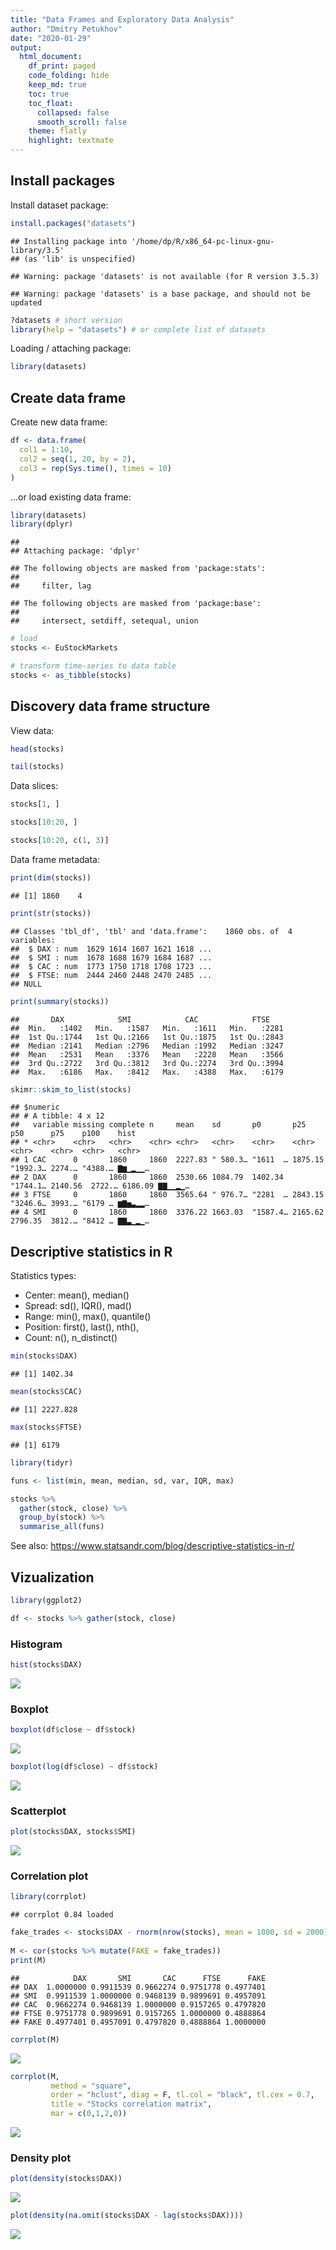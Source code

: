 ```yaml
---
title: "Data Frames and Exploratory Data Analysis"
author: "Dmitry Petukhov"
date: "2020-01-29"
output: 
  html_document:
    df_print: paged
    code_folding: hide
    keep_md: true
    toc: true
    toc_float:
      collapsed: false
      smooth_scroll: false
    theme: flatly
    highlight: textmate
---
```








## Install packages

Install dataset package:

```r
install.packages("datasets") 
```

```
## Installing package into '/home/dp/R/x86_64-pc-linux-gnu-library/3.5'
## (as 'lib' is unspecified)
```

```
## Warning: package 'datasets' is not available (for R version 3.5.3)
```

```
## Warning: package 'datasets' is a base package, and should not be updated
```

```r
?datasets # short version
library(help = "datasets") # or complete list of datasets
```

Loading / attaching package:

```r
library(datasets)
```



## Create data frame

Create new data frame:

```r
df <- data.frame(
  col1 = 1:10,
  col2 = seq(1, 20, by = 2),
  col3 = rep(Sys.time(), times = 10)
)
```

...or load existing data frame:


```r
library(datasets)
library(dplyr)
```

```
## 
## Attaching package: 'dplyr'
```

```
## The following objects are masked from 'package:stats':
## 
##     filter, lag
```

```
## The following objects are masked from 'package:base':
## 
##     intersect, setdiff, setequal, union
```

```r
# load
stocks <- EuStockMarkets 

# transform time-series to data table
stocks <- as_tibble(stocks)
```



## Discovery data frame structure

View data:

```r
head(stocks)
```

<div data-pagedtable="false">
  <script data-pagedtable-source type="application/json">
{"columns":[{"label":["DAX"],"name":[1],"type":["dbl"],"align":["right"]},{"label":["SMI"],"name":[2],"type":["dbl"],"align":["right"]},{"label":["CAC"],"name":[3],"type":["dbl"],"align":["right"]},{"label":["FTSE"],"name":[4],"type":["dbl"],"align":["right"]}],"data":[{"1":"1628.75","2":"1678.1","3":"1772.8","4":"2443.6"},{"1":"1613.63","2":"1688.5","3":"1750.5","4":"2460.2"},{"1":"1606.51","2":"1678.6","3":"1718.0","4":"2448.2"},{"1":"1621.04","2":"1684.1","3":"1708.1","4":"2470.4"},{"1":"1618.16","2":"1686.6","3":"1723.1","4":"2484.7"},{"1":"1610.61","2":"1671.6","3":"1714.3","4":"2466.8"}],"options":{"columns":{"min":{},"max":[10]},"rows":{"min":[10],"max":[10]},"pages":{}}}
  </script>
</div>

```r
tail(stocks)
```

<div data-pagedtable="false">
  <script data-pagedtable-source type="application/json">
{"columns":[{"label":["DAX"],"name":[1],"type":["dbl"],"align":["right"]},{"label":["SMI"],"name":[2],"type":["dbl"],"align":["right"]},{"label":["CAC"],"name":[3],"type":["dbl"],"align":["right"]},{"label":["FTSE"],"name":[4],"type":["dbl"],"align":["right"]}],"data":[{"1":"5598.32","2":"7952.9","3":"4041.9","4":"5680.4"},{"1":"5460.43","2":"7721.3","3":"3939.5","4":"5587.6"},{"1":"5285.78","2":"7447.9","3":"3846.0","4":"5432.8"},{"1":"5386.94","2":"7607.5","3":"3945.7","4":"5462.2"},{"1":"5355.03","2":"7552.6","3":"3951.7","4":"5399.5"},{"1":"5473.72","2":"7676.3","3":"3995.0","4":"5455.0"}],"options":{"columns":{"min":{},"max":[10]},"rows":{"min":[10],"max":[10]},"pages":{}}}
  </script>
</div>


Data slices:

```r
stocks[1, ]
```

<div data-pagedtable="false">
  <script data-pagedtable-source type="application/json">
{"columns":[{"label":["DAX"],"name":[1],"type":["dbl"],"align":["right"]},{"label":["SMI"],"name":[2],"type":["dbl"],"align":["right"]},{"label":["CAC"],"name":[3],"type":["dbl"],"align":["right"]},{"label":["FTSE"],"name":[4],"type":["dbl"],"align":["right"]}],"data":[{"1":"1628.75","2":"1678.1","3":"1772.8","4":"2443.6"}],"options":{"columns":{"min":{},"max":[10]},"rows":{"min":[10],"max":[10]},"pages":{}}}
  </script>
</div>

```r
stocks[10:20, ]
```

<div data-pagedtable="false">
  <script data-pagedtable-source type="application/json">
{"columns":[{"label":["DAX"],"name":[1],"type":["dbl"],"align":["right"]},{"label":["SMI"],"name":[2],"type":["dbl"],"align":["right"]},{"label":["CAC"],"name":[3],"type":["dbl"],"align":["right"]},{"label":["FTSE"],"name":[4],"type":["dbl"],"align":["right"]}],"data":[{"1":"1645.89","2":"1716.3","3":"1754.3","4":"2497.4"},{"1":"1647.84","2":"1723.8","3":"1759.8","4":"2532.5"},{"1":"1638.35","2":"1730.5","3":"1755.5","4":"2556.8"},{"1":"1629.93","2":"1727.4","3":"1758.1","4":"2561.0"},{"1":"1621.49","2":"1733.3","3":"1757.5","4":"2547.3"},{"1":"1624.74","2":"1734.0","3":"1763.5","4":"2541.5"},{"1":"1627.63","2":"1728.3","3":"1762.8","4":"2558.5"},{"1":"1631.99","2":"1737.1","3":"1768.9","4":"2587.9"},{"1":"1621.18","2":"1723.1","3":"1778.1","4":"2580.5"},{"1":"1613.42","2":"1723.6","3":"1780.1","4":"2579.6"},{"1":"1604.95","2":"1719.0","3":"1767.7","4":"2589.3"}],"options":{"columns":{"min":{},"max":[10]},"rows":{"min":[10],"max":[10]},"pages":{}}}
  </script>
</div>

```r
stocks[10:20, c(1, 3)]
```

<div data-pagedtable="false">
  <script data-pagedtable-source type="application/json">
{"columns":[{"label":["DAX"],"name":[1],"type":["dbl"],"align":["right"]},{"label":["CAC"],"name":[2],"type":["dbl"],"align":["right"]}],"data":[{"1":"1645.89","2":"1754.3"},{"1":"1647.84","2":"1759.8"},{"1":"1638.35","2":"1755.5"},{"1":"1629.93","2":"1758.1"},{"1":"1621.49","2":"1757.5"},{"1":"1624.74","2":"1763.5"},{"1":"1627.63","2":"1762.8"},{"1":"1631.99","2":"1768.9"},{"1":"1621.18","2":"1778.1"},{"1":"1613.42","2":"1780.1"},{"1":"1604.95","2":"1767.7"}],"options":{"columns":{"min":{},"max":[10]},"rows":{"min":[10],"max":[10]},"pages":{}}}
  </script>
</div>


Data frame metadata:

```r
print(dim(stocks))
```

```
## [1] 1860    4
```

```r
print(str(stocks))
```

```
## Classes 'tbl_df', 'tbl' and 'data.frame':	1860 obs. of  4 variables:
##  $ DAX : num  1629 1614 1607 1621 1618 ...
##  $ SMI : num  1678 1688 1679 1684 1687 ...
##  $ CAC : num  1773 1750 1718 1708 1723 ...
##  $ FTSE: num  2444 2460 2448 2470 2485 ...
## NULL
```

```r
print(summary(stocks))
```

```
##       DAX            SMI            CAC            FTSE     
##  Min.   :1402   Min.   :1587   Min.   :1611   Min.   :2281  
##  1st Qu.:1744   1st Qu.:2166   1st Qu.:1875   1st Qu.:2843  
##  Median :2141   Median :2796   Median :1992   Median :3247  
##  Mean   :2531   Mean   :3376   Mean   :2228   Mean   :3566  
##  3rd Qu.:2722   3rd Qu.:3812   3rd Qu.:2274   3rd Qu.:3994  
##  Max.   :6186   Max.   :8412   Max.   :4388   Max.   :6179
```

```r
skimr::skim_to_list(stocks)
```

```
## $numeric
## # A tibble: 4 x 12
##   variable missing complete n     mean    sd       p0       p25      p50      p75    p100    hist   
## * <chr>    <chr>   <chr>    <chr> <chr>   <chr>    <chr>    <chr>    <chr>    <chr>  <chr>   <chr>  
## 1 CAC      0       1860     1860  2227.83 " 580.3… "1611  … 1875.15  "1992.3… 2274.… "4388.… ▇▆▁▂▁▁…
## 2 DAX      0       1860     1860  2530.66 1084.79  1402.34  "1744.1… 2140.56  2722.… 6186.09 ▇▇▁▁▂▁…
## 3 FTSE     0       1860     1860  3565.64 " 976.7… "2281  … 2843.15  "3246.6… 3993.… "6179 … ▆▇▅▃▂▂…
## 4 SMI      0       1860     1860  3376.22 1663.03  "1587.4… 2165.62  2796.35  3812.… "8412 … ▇▇▃▁▂▁…
```

## Descriptive statistics in R

Statistics types:

- Center: mean(), median()
- Spread: sd(), IQR(), mad()
- Range: min(), max(), quantile()
- Position: first(), last(), nth(),
- Count: n(), n_distinct()




```r
min(stocks$DAX)
```

```
## [1] 1402.34
```

```r
mean(stocks$CAC)
```

```
## [1] 2227.828
```

```r
max(stocks$FTSE)
```

```
## [1] 6179
```



```r
library(tidyr)

funs <- list(min, mean, median, sd, var, IQR, max)

stocks %>% 
  gather(stock, close) %>% 
  group_by(stock) %>% 
  summarise_all(funs)
```

<div data-pagedtable="false">
  <script data-pagedtable-source type="application/json">
{"columns":[{"label":["stock"],"name":[1],"type":["chr"],"align":["left"]},{"label":["fn1"],"name":[2],"type":["dbl"],"align":["right"]},{"label":["fn2"],"name":[3],"type":["dbl"],"align":["right"]},{"label":["fn3"],"name":[4],"type":["dbl"],"align":["right"]},{"label":["fn4"],"name":[5],"type":["dbl"],"align":["right"]},{"label":["fn5"],"name":[6],"type":["dbl"],"align":["right"]},{"label":["fn6"],"name":[7],"type":["dbl"],"align":["right"]},{"label":["fn7"],"name":[8],"type":["dbl"],"align":["right"]}],"data":[{"1":"CAC","2":"1611.00","3":"2227.828","4":"1992.300","5":"580.3142","6":"336764.6","7":"399.200","8":"4388.50"},{"1":"DAX","2":"1402.34","3":"2530.657","4":"2140.565","5":"1084.7927","6":"1176775.3","7":"978.265","8":"6186.09"},{"1":"FTSE","2":"2281.00","3":"3565.643","4":"3246.600","5":"976.7155","6":"953973.2","7":"1150.425","8":"6179.00"},{"1":"SMI","2":"1587.40","3":"3376.224","4":"2796.350","5":"1663.0265","6":"2765657.0","7":"1646.800","8":"8412.00"}],"options":{"columns":{"min":{},"max":[10]},"rows":{"min":[10],"max":[10]},"pages":{}}}
  </script>
</div>

See also: https://www.statsandr.com/blog/descriptive-statistics-in-r/ 


## Vizualization

```r
library(ggplot2)

df <- stocks %>% gather(stock, close)
```

### Histogram


```r
hist(stocks$DAX)
```

![](3-dataframes-and-eda_files/figure-html/unnamed-chunk-11-1.png)<!-- -->



### Boxplot


```r
boxplot(df$close ~ df$stock)
```

![](3-dataframes-and-eda_files/figure-html/unnamed-chunk-12-1.png)<!-- -->

```r
boxplot(log(df$close) ~ df$stock)
```

![](3-dataframes-and-eda_files/figure-html/unnamed-chunk-12-2.png)<!-- -->



### Scatterplot

```r
plot(stocks$DAX, stocks$SMI)
```

![](3-dataframes-and-eda_files/figure-html/unnamed-chunk-13-1.png)<!-- -->


### Correlation plot

```r
library(corrplot)
```

```
## corrplot 0.84 loaded
```

```r
fake_trades <- stocks$DAX - rnorm(nrow(stocks), mean = 1000, sd = 2000)
              
M <- cor(stocks %>% mutate(FAKE = fake_trades))
print(M)
```

```
##            DAX       SMI       CAC      FTSE      FAKE
## DAX  1.0000000 0.9911539 0.9662274 0.9751778 0.4977401
## SMI  0.9911539 1.0000000 0.9468139 0.9899691 0.4957091
## CAC  0.9662274 0.9468139 1.0000000 0.9157265 0.4797820
## FTSE 0.9751778 0.9899691 0.9157265 1.0000000 0.4888864
## FAKE 0.4977401 0.4957091 0.4797820 0.4888864 1.0000000
```

```r
corrplot(M)
```

![](3-dataframes-and-eda_files/figure-html/unnamed-chunk-14-1.png)<!-- -->


```r
corrplot(M,
         method = "square",
         order = "hclust", diag = F, tl.col = "black", tl.cex = 0.7,
         title = "Stocks correlation matrix",
         mar = c(0,1,2,0))
```

![](3-dataframes-and-eda_files/figure-html/unnamed-chunk-15-1.png)<!-- -->


### Density plot


```r
plot(density(stocks$DAX))
```

![](3-dataframes-and-eda_files/figure-html/unnamed-chunk-16-1.png)<!-- -->

```r
plot(density(na.omit(stocks$DAX - lag(stocks$DAX))))
```

![](3-dataframes-and-eda_files/figure-html/unnamed-chunk-16-2.png)<!-- -->








